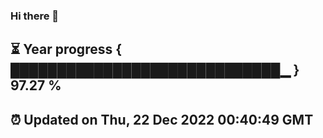 ### Hi there 👋
⏳ Year progress { █████████████████████████████▁ } 97.27 %
---
⏰ Updated on Thu, 22 Dec 2022 00:40:49 GMT
---
